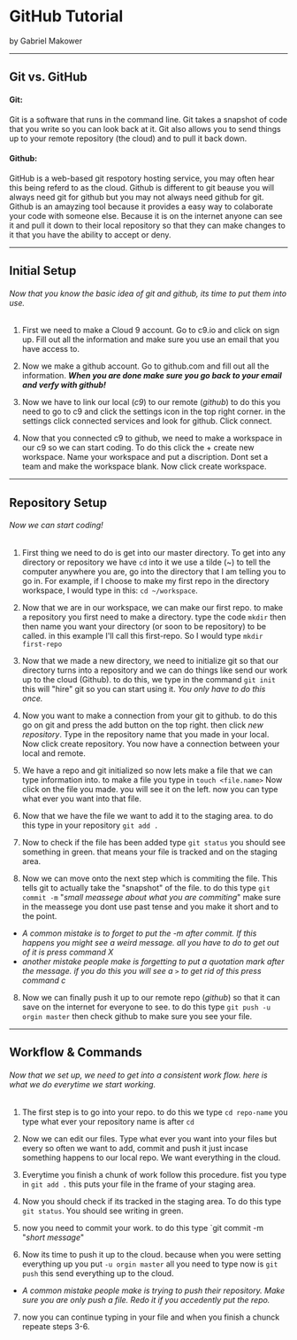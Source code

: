 # GitHub Tutorial

by Gabriel Makower 

---
## Git vs. GitHub
#### Git:   
 
Git is a software that runs in the command line. Git takes a snapshot of code that you write so you can look back at it. Git also allows you to send things up to your remote repository (the cloud) and to pull it back down.   

#### Github:   
 
GitHub is a web-based git respotory hosting service, you may often hear this being referd to as the cloud. Github is different to git beause you will always need git for github but you may not always need github for git. Github is an amayzing tool because it provides a easy way to colaborate your code with someone else. Because it is on the internet anyone can see it and pull it down to their local repository so that they can make changes to it that you have the ability to accept or deny.  


---
## Initial Setup
###### Now that you know the basic idea of git and github, its time to put them into use.
1) First we need to make a Cloud 9 account. Go to c9.io and click on sign up. Fill out all the information and make sure you use an email that you have access to. 

2) Now we make a github account. Go to github.com and fill out all the information. **_When you are done make sure you go back to your email and verfy with github!_**

3) Now we have to link our local (_c9_) to our remote (_github_) to do this you need to go to c9 and click the settings icon in the top right corner. in the settings click connected services and look for github. Click connect. 

4) Now that you connected c9 to github, we need to make a workspace in our c9 so we can start coding. To do this click the + create new workspace. Name your workspace and put a discription. Dont set a team and make the workspace blank. Now click create workspace.  




---
## Repository Setup
###### Now we can start coding!  

1)  First thing we need to do is get into our master directory. To get into any directory or repository we have `cd` into it we use a tilde (~) to tell the computer anywhere you are, go into the directory that I am telling you to go in. For example, if I choose to make my first repo in the directory workspace, I would type in this: `cd ~/workspace`. 

2) Now that we are in our workspace, we can make our first repo. to make a repository you first need to make a directory. type the code `mkdir` then then name you want your directory (or soon to be repository) to be called. in this example I'll call this first-repo. So I would type `mkdir first-repo` 

3) Now that we made a new directory, we need to initialize git so that our directory turns into a repository and we can do things like send our work up to the cloud (Github). to do this, we type in the command `git init` this will "hire" git so you can start using it. _You only have to do this once._

4) Now you want to make a connection from your git to github. to do this go on git and press the add button on the top right. then click _new repository_. Type in the repository name that you made in your local. Now click create repository. You now have a connection between your local and remote. 


4) We have a repo and git initialized so now lets make a file that we can type information into. to make a file you type in `touch <file.name>` Now click on the file you made. you will see it on the left. now you can type what ever you want into that file. 

5) Now that we have the file we want to add it to the staging area. to do this type in your repository `git add .` 

6) Now to check if the file has been added type `git status` you should see something in green. that means your file is tracked and on the staging area.  

7) Now we can move onto the next step which is commiting the file. This tells git to actually take the "snapshot" of the file. to do this type `git commit -m` "_small meassege about what you are commiting_" make sure in the meassege you dont use past tense and you make it short and to the point.
* _A common mistake is to forget to put the -m after commit. If this happens you might see a weird message. all you have to do to get out of it is press command X_
* _another mistake people make is forgetting to put a quotation mark after the message. if you do this you will see a `>` to get rid of this press command c_

8) Now we can finally push it up to our remote repo (_github_) so that it can save on the internet for everyone to see. to do this type `git push -u orgin master` then check github to make sure you see your file. 




---
## Workflow & Commands
###### Now that we set up, we need to get into a consistent work flow. here is what we do everytime we start working. 

1) The first step is to go into your repo. to do this we type `cd repo-name` you type what ever your repository name is after `cd` 

2) Now we can edit our files. Type what ever you want into your files but every so often we want to add, commit and push it just incase something happens to our local repo. We want everything in the cloud. 

3) Everytime you finish a chunk of work follow this procedure. fist you type in `git add .` this puts your file in the frame of your staging area. 


4) Now you should check if its tracked in the staging area. To do this type `git status`. You should see writing in green. 

5) now you need to commit your work. to do this type `git commit -m "_short message_"

6) Now its time to push it up to the cloud. because when you were setting everything up you put `-u orgin master` all you need to type now is `git push` this send everything up to the cloud. 
* _A common mistake people make is trying to push their repository. Make sure you are only push a file. Redo it if you accedently put the repo._
7) now you can continue typing in your file and when you finish a chunck repeate steps 3-6. 



